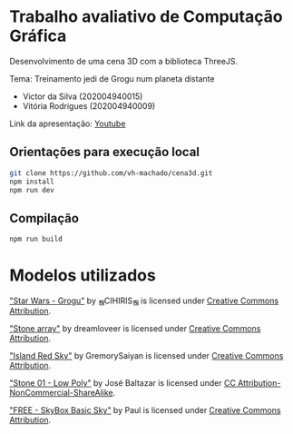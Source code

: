 # Trabalho avaliativo de Computação Gráfica
Desenvolvimento de uma cena 3D com a biblioteca ThreeJS.

Tema: Treinamento jedi de Grogu num planeta distante
- Victor da Silva (202004940015)
- Vitória Rodrigues (202004940009)

Link da apresentação: [Youtube](https://youtu.be/O9_8cVhVPcs)


## Orientações para execução local

```bash
git clone https://github.com/vh-machado/cena3d.git
npm install
npm run dev
```

## Compilação

```bash
npm run build
```

# Modelos utilizados

["Star Wars - Grogu"](https://skfb.ly/ot6Nv) by ஜCIHIRISஜ is licensed under [Creative Commons Attribution](http://creativecommons.org/licenses/by/4.0/).

["Stone array"](https://skfb.ly/6WPQo) by dreamloveer is licensed under [Creative Commons Attribution](http://creativecommons.org/licenses/by/4.0/).

["Island Red Sky"](https://skfb.ly/o6Xut) by GremorySaiyan is licensed under [Creative Commons Attribution](http://creativecommons.org/licenses/by/4.0/).

["Stone 01 - Low Poly"](https://skfb.ly/6zW79) by José Baltazar is licensed under [CC Attribution-NonCommercial-ShareAlike](http://creativecommons.org/licenses/by-nc-sa/4.0/).

["FREE - SkyBox Basic Sky"](https://skfb.ly/oIHQL) by Paul is licensed under [Creative Commons Attribution](http://creativecommons.org/licenses/by/4.0/).